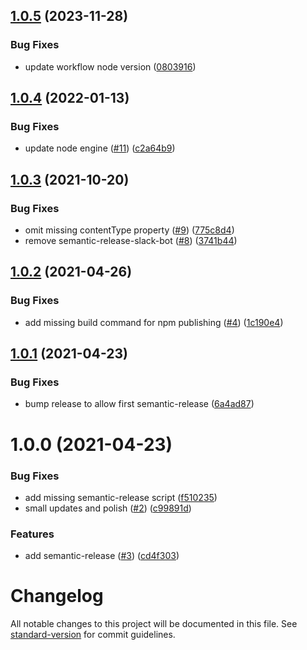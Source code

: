 ## [1.0.5](https://github.com/SearchKings/gulp-gcs-upload/compare/v1.0.4...v1.0.5) (2023-11-28)


### Bug Fixes

* update workflow node version ([0803916](https://github.com/SearchKings/gulp-gcs-upload/commit/0803916becaa2c30c40fb157d0980d5170d01546))

## [1.0.4](https://github.com/SearchKings/gulp-gcs-upload/compare/v1.0.3...v1.0.4) (2022-01-13)


### Bug Fixes

* update node engine ([#11](https://github.com/SearchKings/gulp-gcs-upload/issues/11)) ([c2a64b9](https://github.com/SearchKings/gulp-gcs-upload/commit/c2a64b9c1e322046e3c3f90d182db633c3da94ca))

## [1.0.3](https://github.com/SearchKings/gulp-gcs-upload/compare/v1.0.2...v1.0.3) (2021-10-20)


### Bug Fixes

* omit missing contentType property ([#9](https://github.com/SearchKings/gulp-gcs-upload/issues/9)) ([775c8d4](https://github.com/SearchKings/gulp-gcs-upload/commit/775c8d44071d0a4c23544d383fa59f252cbf3849))
* remove semantic-release-slack-bot ([#8](https://github.com/SearchKings/gulp-gcs-upload/issues/8)) ([3741b44](https://github.com/SearchKings/gulp-gcs-upload/commit/3741b44572b2a4bb3c91c86ddd3f00bca7e98b1b))

## [1.0.2](https://github.com/SearchKings/gulp-gcs-upload/compare/v1.0.1...v1.0.2) (2021-04-26)


### Bug Fixes

* add missing build command for npm publishing ([#4](https://github.com/SearchKings/gulp-gcs-upload/issues/4)) ([1c190e4](https://github.com/SearchKings/gulp-gcs-upload/commit/1c190e43ad283e85f3d26cd0fb96fb0bf06c2573))

## [1.0.1](https://github.com/SearchKings/gulp-gcs-upload/compare/v1.0.0...v1.0.1) (2021-04-23)


### Bug Fixes

* bump release to allow first semantic-release ([6a4ad87](https://github.com/SearchKings/gulp-gcs-upload/commit/6a4ad87533d8ab8bc93b2a7a86b0323aa9c59dbf))

# 1.0.0 (2021-04-23)


### Bug Fixes

* add missing semantic-release script ([f510235](https://github.com/SearchKings/gulp-gcs-upload/commit/f510235926a5f7dcff5ec2e7b621f3e4b76d0be4))
* small updates and polish ([#2](https://github.com/SearchKings/gulp-gcs-upload/issues/2)) ([c99891d](https://github.com/SearchKings/gulp-gcs-upload/commit/c99891d887b0da45cd1f335d3b1f9cda5c2f564e))


### Features

* add semantic-release ([#3](https://github.com/SearchKings/gulp-gcs-upload/issues/3)) ([cd4f303](https://github.com/SearchKings/gulp-gcs-upload/commit/cd4f3037522c9243ab67479d005eb08d7eed18c8))

# Changelog

All notable changes to this project will be documented in this file. See [standard-version](https://github.com/conventional-changelog/standard-version) for commit guidelines.

